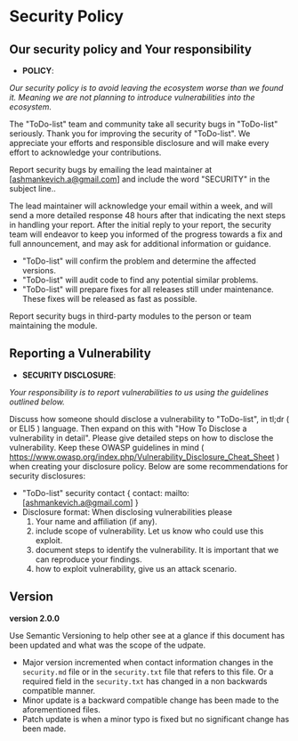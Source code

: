 # Security Policy

## Our security policy and Your responsibility
- **POLICY**:

*Our security policy is to avoid leaving the ecosystem worse than we found it. Meaning we are not planning to introduce vulnerabilities into the ecosystem.*

The "ToDo-list" team and community take all security bugs in "ToDo-list" seriously. Thank you for improving the security of "ToDo-list". We appreciate your efforts and responsible disclosure and will make every effort to acknowledge your contributions.

Report security bugs by emailing the lead maintainer at [ashmankevich.a@gmail.com] and include the word "SECURITY" in the subject line..

The lead maintainer will acknowledge your email within a week, and will send a more detailed response 48 hours after that indicating the next steps in handling your report. After the initial reply to your report, the security team will endeavor to keep you informed of the progress towards a fix and full announcement, and may ask for additional information or guidance.

- "ToDo-list" will confirm the problem and determine the affected versions.
- "ToDo-list" will audit code to find any potential similar problems.
- "ToDo-list" will prepare fixes for all releases still under maintenance. These fixes will be released as fast as possible.

Report security bugs in third-party modules to the person or team maintaining the module.

## Reporting a Vulnerability

- **SECURITY DISCLOSURE**:

*Your responsibility is to report vulnerabilities to us using the guidelines outlined below.*

Discuss how someone should disclose a vulnerability to "ToDo-list", in tl;dr ( or ELI5 ) language. Then expand on this with "How To Disclose a vulnerability in detail". Please give detailed steps on how to disclose the vulnerability. Keep these OWASP guidelines in mind ( https://www.owasp.org/index.php/Vulnerability_Disclosure_Cheat_Sheet ) when creating your disclosure policy. Below are some recommendations for security disclosures:
- "ToDo-list" security contact { contact: mailto:[ashmankevich.a@gmail.com] }
- Disclosure format: When disclosing vulnerabilities please 
  1. Your name and affiliation (if any).
  2. include scope of vulnerability. Let us know who could use this exploit.
  3. document steps to identify the vulnerability. It is important that we can reproduce your findings. 
  4. how to exploit vulnerability, give us an attack scenario.
 

## Version
**version 2.0.0**

Use Semantic Versioning to help other see at a glance if this document has been updated and what was the scope of the udpate.

- Major version incremented when contact information changes in the `security.md` file or in the `security.txt` file that refers to this file. Or a required field in the `security.txt` has changed in a non backwards compatible manner.
- Minor update is a backward compatible change has been made to the aforementioned files.
- Patch update is when a minor typo is fixed but no significant change has been made.
